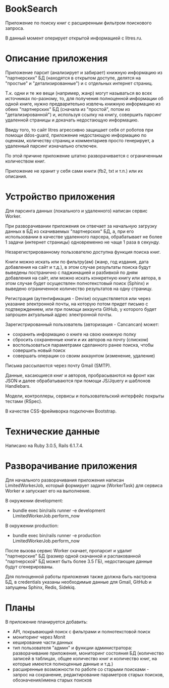 # BookSearch

Приложение по поиску книг с расширенным фильтром поискового запроса.

В данный момент оперирует открытой информацией с litres.ru.

# Описание приложения

Приложение парсит (анализирует и забирает) книжную информацию из "партнерских" БД (находятся в открытом доступе, делятся на "простые" и "детализированные") и с отдельных интернет страниц.

Т.к. одни и те же вещи (например, жанр) могут называться во всех источниках по-разному, то, для получения полноценной информации об одной книге, нужно предварительно извлечь книжную информацию из обеих "партнерских" БД (сначала из "простой", потом из "детализированной") и, используя ссылку на книгу, совершить парсинг удаленной страницы и докачать недостающую информацию.

Ввиду того, то сайт litres агрессивно защищает себя от роботов при помощи ddos-guard, приложение недостающую информацию по оценкам, количеству страниц и комментариев просто генерирует, а удаленный парсинг изначально отключен.

По этой причине приложение штатно разворачивается с ограниченным количеством книг.

Приложение не хранит у себя сами книги (fb2, txt и т.п.) или их описания.

# Устройство приложения

Для парсинга данных (локального и удаленного) написан сервис Worker.

При разворачивании приложения он отвечает за начальную загрузку данных в БД из скачиваемых "партнерских" БД, а, при его использовании в качестве удаленного парсера, обрабатывает не более 1 задачи (интернет страницы) одновременно не чаще 1 раза в секунду.

Незарегистрированному пользователю доступна функция поиска книг.

Книги можно искать или по фильтру(ам) (жанр, год издания, дата добавления на сайт и т.д.), в этом случае результаты поиска будут выведены постранично с паджинацией и разбивкой по дням добавления на сайт, или можно искать конкретную книгу или автора, в этом случае будет осуществлен полнотекстовый поиск (Sphinx) и выведено ограниченное количество результатов на одну страницу.

Регистрация (аутентификация - Devise) осуществляется или через указание электронной почты, на которую потом придет письмо с подтверждением, или при помощи аккаунта GitHub, у которого будет запрошен актуальный адрес электронной почты.

Зарегистрированный пользователь (авторизация - Cancancan) может:
- сохранить информацию о книге на свою книжную полку
- сбросить сохраненные книги и их авторов на почту (списком)
- воспользоваться параметрами сделанного ранее поиска, чтобы совершить новый поиск
- совершать операции со своим аккаунтом (изменение, удаление)

Письма рассылаются через почту Gmail (SMTP).

Данные, касающиеся книг и авторов, пробрасываются на фронт как JSON и далее обрабатываются при помощи JS/Jquery и шаблонов Handlebars.

Модели, контроллеры, сервисы и пользовательский интерфейс покрыты тестами (RSpec).

В качестве CSS-фреймворка подключен Bootstrap.

# Технические данные

Написано на Ruby 3.0.5, Rails 6.1.7.4.

# Разворачивание приложения

Для начального разворачивания приложения написан LimitedWorkerJob, который формирует задачи (WorkerTask) для сервиса Worker и запускает его на выполнение.

В окружении development:
- bundle exec bin/rails runner -e development LimitedWorkerJob.perform_now

В окружении production:
- bundle exec bin/rails runner -e production LimitedWorkerJob.perform_now

После вызова сервис Worker скачает, пропарсит и удалит "партнерские" БД (размер одной скачанной и распакованной "партнерской" БД может быть более 3.5 ГБ), недостающие данные будут сгенерированы.

Для полноценной работы приложения также должна быть настроена БД, в credentials указаны необходимые данные для Gmail, GitHub и запущены Sphinx, Redis, Sidekiq.

# Планы

В приложение планируется добавить:
- API, покрывающий поиск с фильтрами и полнотекстовой поиск
- мониторинг через Monit
- кеширование части данных
- тип пользователя "админ" и функции администратора: разворачивание приложения, мониторинг состояния БД (количество записей в таблицах, общее количество книг и количество книг, на которые имеются полноценные данные и т.д.)
- расширенные возможности по работе со старыми поисками - запрос на сохранение, редактирование параметров старых поисков, обозначения/имена старых поисков
